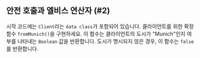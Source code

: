 ## 안전 호출과 엘비스 연산자 (#2)

시작 코드에는 `Client`라는 `data class`가 포함되어 있습니다. 클라이언트를 위한 확장 함수 `fromMunich()`을 구현하세요. 이 함수는 클라이언트의 도시가 "Munich"인지 여부를 나타내는 `Boolean` 값을 반환합니다. 도시가 명시되지 않은 경우, 이 함수는 `false`를 반환합니다.